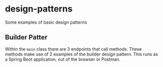 # design-patterns
Some examples of basic design patterns

## Builder Patter

Within the `main` class there are 3 endpoints that call methods.  These methods make use of 2 examples of the builder design pattern.  This runs as a Spring Boot application, out of the browser or Postman.
